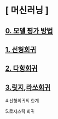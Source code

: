 # [ 머신러닝 ]

## [0. 모델 평가 방법](https://github.com/shp1204/machine-deep-learning/blob/master/machine%20learning/%EB%AA%A8%EB%8D%B8%20%ED%8F%89%EA%B0%80%20%EB%B0%A9%EB%B2%95.ipynb)

## [1. 선형회귀](https://github.com/shp1204/machine-deep-learning/blob/master/machine%20learning/Linear%20Regression.ipynb)

## [2. 다항회귀](https://github.com/shp1204/machine-deep-learning/blob/master/machine%20learning/Polynomial%20Regression.ipynb)

## [3.릿지,라쏘회귀](https://github.com/shp1204/machine-deep-learning/blob/master/machine%20learning/Ridge%2CLasso%20Regression.ipynb)

4.선형회귀의 한계

5.로지스틱 회귀

